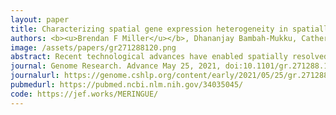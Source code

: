 ```yaml
---
layout: paper
title: Characterizing spatial gene expression heterogeneity in spatially resolved single-cell transcriptomics data with nonuniform cellular densities
authors: <b><u>Brendan F Miller</u></b>, Dhananjay Bambah-Mukku, Catherine Dulac, Xiaowei Zhuang, <b>Jean Fan^</b>
image: /assets/papers/gr271288120.png
abstract: Recent technological advances have enabled spatially resolved measurements of expression profiles for hundreds to thousands of genes in fixed tissues at single-cell resolution. However, scalable computational analysis methods able to take into consideration the inherent 3D spatial organization of cell types and nonuniform cellular densities within tissues are still lacking. To address this, we developed MERINGUE, a computational framework based on spatial auto-correlation and cross-correlation analysis to identify genes with spatially heterogeneous expression patterns, infer putative cell-cell communication, and perform spatially informed cell clustering in 2D and 3D in a density-agnostic manner using spatially resolved transcriptomics data. We applied MERINGUE to a variety of spatially resolved transcriptomics datasets including multiplexed error-robust fluorescence in situ hybridization (MERFISH), spatial transcriptomics, Slide-Seq, and aligned in situ hybridization (ISH) data. We anticipate that such statistical analysis of spatially resolved transcriptomics data will facilitate our understanding of the interplay between cell state and spatial organization in tissue development and disease.
journal: Genome Research. Advance May 25, 2021, doi:10.1101/gr.271288.120
journalurl: https://genome.cshlp.org/content/early/2021/05/25/gr.271288.120
pubmedurl: https://pubmed.ncbi.nlm.nih.gov/34035045/
code: https://jef.works/MERINGUE/
---
```

